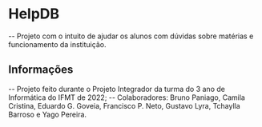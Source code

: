 # HelpDB
-- Projeto com o intuito de ajudar os alunos com dúvidas sobre matérias e funcionamento da instituição.

## Informações
-- Projeto feito durante o Projeto Integrador da turma do 3 ano de Informática do IFMT de 2022;
-- Colaboradores: Bruno Paniago, Camila Cristina, Eduardo G. Goveia, Francisco P. Neto, Gustavo Lyra, Tchaylla Barroso e Yago Pereira.
